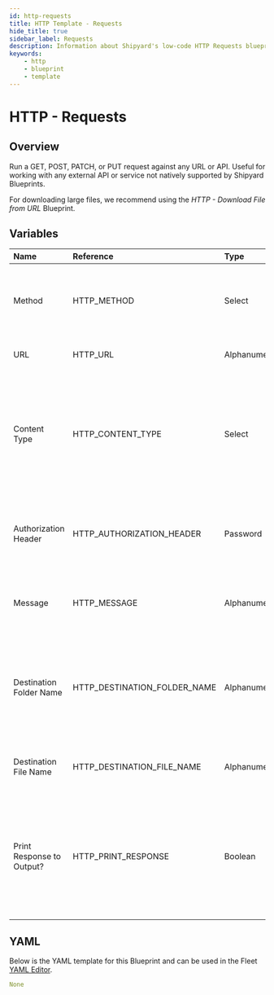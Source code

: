 ```yaml
---
id: http-requests
title: HTTP Template - Requests
hide_title: true
sidebar_label: Requests
description: Information about Shipyard's low-code HTTP Requests blueprint. Run a GET, POST, PATCH, or PUT request against any URL or API. 
keywords:
    - http
    - blueprint
    - template
---
```


# HTTP - Requests

## Overview
Run a GET, POST, PATCH, or PUT request against any URL or API. Useful for working with any external API or service not natively supported by Shipyard Blueprints.

For downloading large files, we recommend using the *HTTP - Download File from URL* Blueprint.

## Variables

| Name | Reference | Type | Required | Default | Options | Description |
|:-----|:----------|:-----|:---------|:--------|:--------|:------------|
| Method | HTTP_METHOD  | Select |:white_check_mark: | GET | GET,POST,PUT,PATCH, | Request method to use against the URL. Shipyard supports GET, POST, PUT, and PATCH. |
| URL | HTTP_URL  | Alphanumeric |:white_check_mark: | - | - | URL to run a request against. |
| Content Type | HTTP_CONTENT_TYPE  | Select |:white_check_mark: | application/json | application/json,application/xml,text/plain,text/html,application/x-www-form-urlencoded, | The type of content provided by the server. The API you run a request against may state that a specific content-type should be chosen. |
| Authorization Header | HTTP_AUTHORIZATION_HEADER  | Password |:heavy_minus_sign: | - | - | Credentials to access an API should be provided in the authorization header. |
| Message | HTTP_MESSAGE  | Alphanumeric |:heavy_minus_sign: | - | - | The data to be sent to the API. Also known as the body of the request. |
| Destination Folder Name | HTTP_DESTINATION_FOLDER_NAME  | Alphanumeric |:heavy_minus_sign: | - | - | The folder where the returned response should be stored. If left blank, defaults to the home directory. |
| Destination File Name | HTTP_DESTINATION_FILE_NAME  | Alphanumeric |:white_check_mark: | response.txt | - | The name of the file that the response should be generated to. |
| Print Response to Output? | HTTP_PRINT_RESPONSE  | Boolean |:white_check_mark: | False | - | If checked, the response will be printed to the log output in Shipyard. This is only recommended if the output is guaranteed to not have sensitive in it. |

## YAML
Below is the YAML template for this Blueprint and can be used in the Fleet [YAML Editor](../../reference/fleets/yaml-editor.md).
```yaml
None
```
